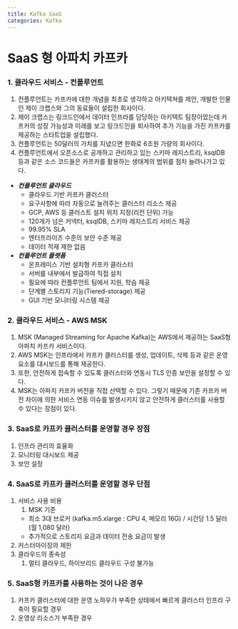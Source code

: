 ```yaml
---
title: Kafka SaaS
categories: Kafka
---
```


# SaaS 형 아파치 카프카

### 1. 클라우드 서비스 - 컨플루언트
1. 컨플루언트는 카프카에 대한 개념을 최초로 생각하고 아키텍쳐를 제안, 개발한 인물인 제이 크랩스와 그의 동료들이 설립한 회사이다.
2. 제이 크랩스는 링크드인에서 데이터 인프라를 담당하는 아키텍트 팀장이었는데 카프카의 성장 가능성과 미래를 보고 링크드인을 퇴사하여 추가 기능을 가진 카프카를 제공하는 스타트업을 설립했다.
3. 컨플루언트는 50달러의 가치를 지녔으면 한화로 6조원 가량의 회사이다.
4. 컨플루언트에서 오픈소스로 공개하고 관리하고 있는 스키마 레지스트리, ksqlDB 등과 같은 소스 코드들은 카프카를 활용하는 생태계의 범위를 점차 늘려나가고 있다.
- ***컨플루언트 클라우드***
    - 클라우드 기반 카프카 클러스터
    - 요구사항에 따라 자동으로 늘려주는 클러스터 리소스 제공
    - GCP, AWS 등 클러스트 설치 위치 지정(리전 단위) 가능
    - 120개가 넘은 커넥터, ksqlDB, 스키마 레지스트리 서비스 제공
    - 99.95% SLA
    - 엔터프라이즈 수준의 보안 수준 제공
    - 데이터 적재 제한 없음
- ***컨플루언트 플랫폼***
    - 온프레미스 기반 설치형 카프카 클러스터
    - 서버를 내부에서 발급하여 직접 설치
    - 필요에 따라 컨플루언트 팀에서 지원, 학슴 제공
    - 단계별 스토리지 기능(Tiered-storage) 제공
    - GUI 기반 모니터링 시스템 제공
  
### 2. 클라우드 서비스 - AWS MSK
1. MSK (Managed Streaming for Apache Kafka)는 AWS에서 제공하는 SaaS형 아파치 카프카 서비스이다.
2. AWS MSK는 인프라에서 카프카 클러스터를 생성, 업데이트, 삭제 등과 같은 운영 요소를 대시보드를 통해 제공한다.
3. 또한, 안전하게 접속할 수 있도록 클러스터와 연동시 TLS 인증 보안을 설정할 수 있다.
4. MSK는 아파치 카프카 버전을 직접 선택할 수 있다. 그렇기 때문에 기존 카프카 버전 차이에 의한 서비스 연동 이슈를 발생시키지 않고 안전하게 클러스터를 사용할 수 있다는 장점이 있다.
  
### 3. SaaS로 카프카 클러스터를 운영할 경우 장점
1. 인프라 관리의 효율화
2. 모니터링 대시보드 제공
3. 보안 설정

### 4. SaaS로 카프카 클러스터를 운영할 경우 단점
1. 서비스 사용 비용
    1. MSK 기준
    - 최소 3대 브로커 (kafka.m5.xlarge : CPU 4, 메모리 16G) / 시간당 1.5 달러 (월 1,080 달러)
    - 추가적으로 스토리지 요금과 데이터 전송 요금이 발생
2. 커스터마이징의 제한
3. 클라우드의 종속성
    1. 멀티 클라우드, 하이브리드 클라우드 구성 불가능

### 5. SaaS형 카프카를 사용하는 것이 나은 경우
1. 카프카 클러스터에 대한 운영 노하우가 부족한 상태에서 빠르게 클러스터 인프라 구축이 필요할 경우
2. 운영상 리소스가 부족한 경우